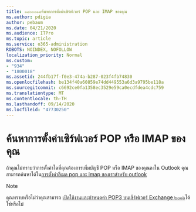 ```yaml
---
title: ๑๘๐๐๐๑๘ค้นหาการตั้งค่าเซิร์ฟเวอร์ POP และ IMAP ของคุณ
ms.author: pdigia
author: pebaum
ms.date: 04/21/2020
ms.audience: ITPro
ms.topic: article
ms.service: o365-administration
ROBOTS: NOINDEX, NOFOLLOW
localization_priority: Normal
ms.custom:
- "934"
- "1800018"
ms.assetid: 244fb17f-f0e3-474a-b287-023f4fb74830
ms.openlocfilehash: be134f40a60859e74dd449553a6d3a9795be118a
ms.sourcegitcommit: c6692ce0fa1358ec3529e59ca0ecdfdea4cdc759
ms.translationtype: MT
ms.contentlocale: th-TH
ms.lasthandoff: 09/14/2020
ms.locfileid: "47730250"
---
```

# <a name="find-your-pop-or-imap-server-settings"></a>ค้นหาการตั้งค่าเซิร์ฟเวอร์ POP หรือ IMAP ของคุณ

ถ้าคุณไม่ทราบว่าการตั้งค่าใดที่คุณต้องการเพิ่มบัญชี POP หรือ IMAP ของคุณลงใน Outlook คุณสามารถค้นหาได้ใน[การตั้งค่าอีเมล pop และ imap ของเราสำหรับ outlook](https://support.office.com/article/8361e398-8af4-4e97-b147-6c6c4ac95353.aspx)
  
> [!NOTE]
> คุณทราบหรือไม่ว่าคุณสามารถ [เปิดใช้งานและกำหนดค่า POP3 บนเซิร์ฟเวอร์ Exchange ๒๐๑๖](https://technet.microsoft.com/library/bb124934%28v=exchg.160%29.aspx)ได้ใช่หรือไม่
  